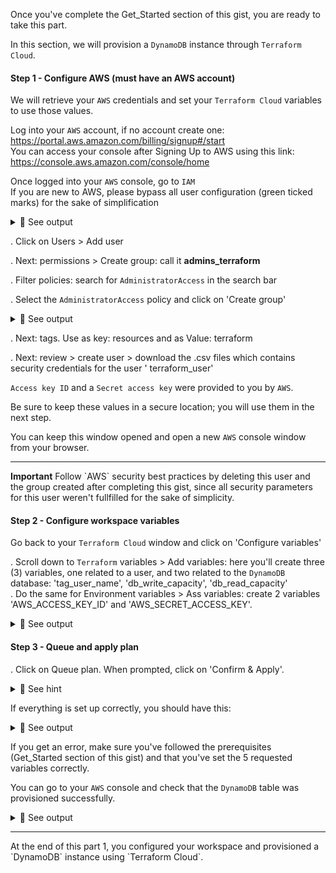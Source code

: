 Once you've complete the Get_Started section of this gist, you are ready to take this part.<br>

In this section, we will provision a `DynamoDB` instance through `Terraform Cloud`.

#### Step 1 - Configure AWS (must have an AWS account)

We will retrieve your `AWS` credentials and set your `Terraform Cloud` variables to use those values.

Log into your `AWS` account, if no account create one: https://portal.aws.amazon.com/billing/signup#/start<br>
You can access your console after Signing Up to AWS using this link: https://console.aws.amazon.com/console/home<br>

Once logged into your `AWS` console, go to `IAM`<br>
If you are new to AWS, please bypass all user configuration (green ticked marks) for the sake of simplification<br>

<details>
<summary>🔵 See output</summary>
<p>
  
[![isaac-arnault-aws-1.png](https://i.postimg.cc/65HMJ3qg/isaac-arnault-aws-1.png)](https://postimg.cc/CzqGbwjs)

</p>
</details>

. Click on Users > Add user

. Next: permissions > Create group: call it <b>admins_terraform</b>

. Filter policies: search for `AdministratorAccess` in the search bar<br>

. Select the `AdministratorAccess` policy and click on 'Create group'

<details>
<summary>🔵 See output</summary>
<p>
  
[![isaac-arnault-aws-3.png](https://i.postimg.cc/jSwQp4Gn/isaac-arnault-aws-3.png)](https://postimg.cc/nXxD7BVn)

</p>
</details>

. Next: tags. Use as key: resources and as Value: terraform

. Next: review > create user > download the .csv files which contains security credentials for the user '
terraform_user'

`Access key ID` and a `Secret access key` were provided to you by `AWS`.<br>

Be sure to keep these values in a secure location; you will use them in the next step.<br>

You can keep this window opened and open a new `AWS` console window from your browser.

<hr>
<b>Important</b>
Follow `AWS` security best practices by deleting this user and the group created after completing this gist, since all security parameters for this user weren't fullfilled for the sake of simplicity.<br>


#### Step 2 - Configure workspace variables
Go back to your `Terraform Cloud` window and click on 'Configure variables'<br>

. Scroll down to `Terraform` variables > Add variables: here you'll create three (3) variables, one related to a user, and two related to the `DynamoDB` database: 'tag_user_name', 'db_write_capacity', 'db_read_capacity'<br>
. Do the same for Environment variables > Ass variables: create 2 variables 'AWS_ACCESS_KEY_ID' and 'AWS_SECRET_ACCESS_KEY'.

<details>
<summary>🔵 See output</summary>
<p>
  
[![isaac-arnault-aws-34.png](https://i.postimg.cc/wvZ0yb8z/isaac-arnault-aws-34.png)](https://postimg.cc/sQPpbmgH)

</p>
</details>

#### Step 3 - Queue and apply plan

. Click on Queue plan. When prompted, click on 'Confirm & Apply'.

<details>
<summary>🔴 See hint</summary>
<p>

[![isaac-arnault-terraform-34.png](https://i.postimg.cc/8kd6r0Vb/isaac-arnault-terraform-34.png)](https://postimg.cc/yWddMnxJ)

</p>
</details>

If everything is set up correctly, you should have this:

<details>
<summary>🔵 See output</summary>
<p>
  
[![isaac-arnault-terraform-35.png](https://i.postimg.cc/mkVkpKLf/isaac-arnault-terraform-35.png)](https://postimg.cc/dZkJLHZ4)

</p>
</details>

If you get an error, make sure you've followed the prerequisites (Get_Started section of this gist) and that you've set the 5 requested variables correctly.<br>

You can go to your `AWS` console and check that the `DynamoDB` table was provisioned successfully.

<details>
<summary>🔵 See output</summary>
<p>
  
[![isaac-arnault-terraform-38.png](https://i.postimg.cc/LXWpzWJ8/isaac-arnault-terraform-38.png)](https://postimg.cc/tZFwb2dK)

</p>
</details>

<hr>
At the end of this part 1, you configured your workspace and provisioned a `DynamoDB` instance using `Terraform Cloud`.
